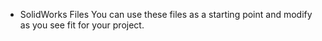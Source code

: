 * SolidWorks Files
You can use these files as a starting point and modify as you see fit for your project.
